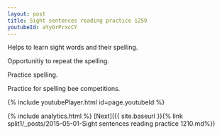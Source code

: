 ```yaml
---
layout: post
title: Sight sentences reading practice 1259
youtubeId: aYyOrPrxcCY
---
```

 
 
Helps to learn sight words and their spelling.

Opportunitiy to repeat the spelling. 

Practice spelling. 
 
Practice for spelling bee competitions. 
 
{% include youtubePlayer.html id=page.youtubeId %}
 
 
{% include analytics.html %} 
[Next]({{ site.baseurl }}{% link  split1/_posts/2015-05-01-Sight sentences reading practice 1210.md%})
 
